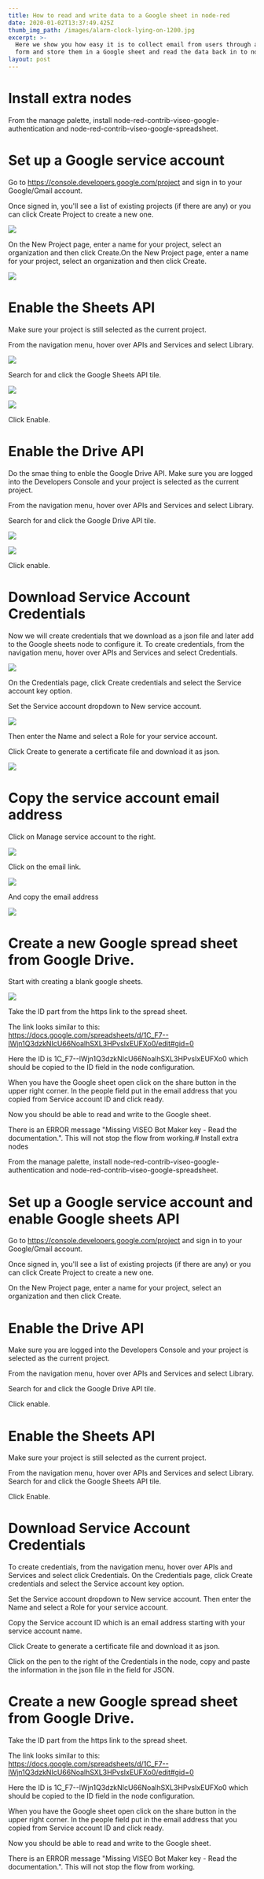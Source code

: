 ```yaml
---
title: How to read and write data to a Google sheet in node-red
date: 2020-01-02T13:37:49.425Z
thumb_img_path: /images/alarm-clock-lying-on-1200.jpg
excerpt: >-
  Here we show you how easy it is to collect email from users through a submit
  form and store them in a Google sheet and read the data back in to node-red.
layout: post
---
```

# Install extra nodes

From the manage palette, install node-red-contrib-viseo-google-authentication and node-red-contrib-viseo-google-spreadsheet.

# Set up a Google service account

Go to <https://console.developers.google.com/project> and sign in to your Google/Gmail account.

Once signed in, you'll see a list of existing projects (if there are any) or you can click Create Project to create a new one.

![](/images/1_create_project.png)

On the New Project page, enter a name for your project, select an organization and then click Create.On the New Project page, enter a name for your project, select an organization and then click Create.

![](/images/2_new_proj.png)

# Enable the Sheets API

Make sure your project is still selected as the current project.

From the navigation menu, hover over APIs and Services and select Library. 

![](/images/3_gotolib.png)

Search for and click the Google Sheets API tile.

![](/images/4_google_sheets.png)

![](/images/5_enable_gsheet.png)

Click Enable.

# Enable the Drive API

Do the smae thing to enble the Google Drive API. Make sure you are logged into the Developers Console and your project is selected as the current project.

From the navigation menu, hover over APIs and Services and select Library.

Search for and click the Google Drive API tile.

![](/images/6_searchforgoogledrive.png)

![](/images/7_enable_googledrive.png)

Click enable.

# Download Service Account Credentials

Now we will create credentials that we download as a json file and later add to the Google sheets node to configure it. To create credentials, from the navigation menu, hover over APIs and Services and select Credentials. 

![](/images/8_create_cred.png)

On the Credentials page, click Create credentials and select the Service account key option.

Set the Service account dropdown to New service account. 

![](/images/9_create_cred2.png)



Then enter the Name and select a Role for your service account.

Click Create to generate a certificate file and download it as json.

![](/images/10_create_key.png)

# Copy the service account email address

Click on Manage service account to the right.

![](/images/11_manageacc.png)

Click on the email link.

![](/images/12_select_email.png)

And copy the email address

![](/images/13_copy_email.png)

# Create a new Google spread sheet from Google Drive.

Start with creating a blank google sheets.

![](/images/createsheetongdrive.png)

Take the ID part from the https link to the spread sheet.



The link looks similar to this: https://docs.google.com/spreadsheets/d/1C_F7--lWjn1Q3dzkNIcU66NoalhSXL3HPvsIxEUFXo0/edit#gid=0

Here the ID is 1C_F7--lWjn1Q3dzkNIcU66NoalhSXL3HPvsIxEUFXo0 which should be copied to the ID field in the node configuration.

When you have the Google sheet open click on the share button in the upper right corner. In the people field put in the email address that you copied from Service account ID and click ready.

Now you should be able to read and write to the Google sheet.

There is an ERROR message "Missing VISEO Bot Maker key - Read the documentation.".  This will not stop the flow from working.# Install extra nodes

From the manage palette, install node-red-contrib-viseo-google-authentication and node-red-contrib-viseo-google-spreadsheet.

# Set up a Google service account and enable Google sheets API

Go to <https://console.developers.google.com/project> and sign in to your Google/Gmail account.

Once signed in, you'll see a list of existing projects (if there are any) or you can click Create Project to create a new one.

On the New Project page, enter a name for your project, select an organization and then click Create.

# Enable the Drive API

Make sure you are logged into the Developers Console and your project is selected as the current project.

From the navigation menu, hover over APIs and Services and select Library.

Search for and click the Google Drive API tile.

Click enable.

# Enable the Sheets API

Make sure your project is still selected as the current project.

From the navigation menu, hover over APIs and Services and select Library. Search for and click the Google Sheets API tile.

Click Enable.

# Download Service Account Credentials

To create credentials, from the navigation menu, hover over APIs and Services and select click Credentials. On the Credentials page, click Create credentials and select the Service account key option.

Set the Service account dropdown to New service account. Then enter the Name and select a Role for your service account.

Copy the Service account ID which is an email address starting with your service account name.

Click Create to generate a certificate file and download it as json.

Click on the pen to the right of the Credentials in the node, copy and paste the information in the json file in the field for JSON.

# Create a new Google spread sheet from Google Drive.

Take the ID part from the https link to the spread sheet.

The link looks similar to this: https://docs.google.com/spreadsheets/d/1C_F7--lWjn1Q3dzkNIcU66NoalhSXL3HPvsIxEUFXo0/edit#gid=0

Here the ID is 1C_F7--lWjn1Q3dzkNIcU66NoalhSXL3HPvsIxEUFXo0 which should be copied to the ID field in the node configuration.

When you have the Google sheet open click on the share button in the upper right corner. In the people field put in the email address that you copied from Service account ID and click ready.

Now you should be able to read and write to the Google sheet.

There is an ERROR message "Missing VISEO Bot Maker key - Read the documentation.".  This will not stop the flow from working.
